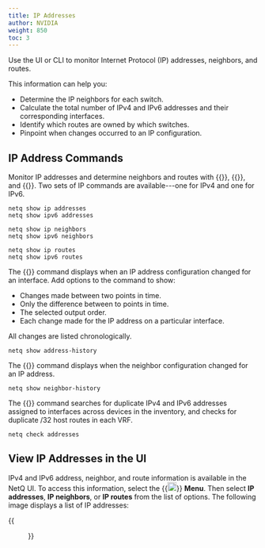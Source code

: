 ```yaml
---
title: IP Addresses
author: NVIDIA
weight: 850
toc: 3
---
```


Use the UI or CLI to monitor Internet Protocol (IP) addresses, neighbors, and routes.

This information can help you:

- Determine the IP neighbors for each switch.
- Calculate the total number of IPv4 and IPv6 addresses and their corresponding interfaces.
- Identify which routes are owned by which switches.
- Pinpoint when changes occurred to an IP configuration.

## IP Address Commands

Monitor IP addresses and determine neighbors and routes with {{<link title="show/#netq show ip/ipv6 addresses" text="netq show ip addresses">}}, {{<link title="show/#netq show ip/ipv6 neighbors" text="netq show ip neighbors">}}, and {{<link title="show/#netq show ip routes" text="netq show ip routes">}}. Two sets of IP commands are available---one for IPv4 and one for IPv6.

```
netq show ip addresses
netq show ipv6 addresses

netq show ip neighbors
netq show ipv6 neighbors 

netq show ip routes    
netq show ipv6 routes
```
The {{<link title="show/#netq show address-history" text="netq show address-history">}} command displays when an IP address configuration changed for an interface. Add options to the command to show:

- Changes made between two points in time.
- Only the difference between to points in time.
- The selected output order.
- Each change made for the IP address on a particular interface.

All changes are listed chronologically.

```
netq show address-history
```

The {{<link title="show/#netq show neighbor-history" text="netq show neighbor-history">}} command displays when the neighbor configuration changed for an IP address.

```
netq show neighbor-history
```

The {{<link title="check/#netq check addresses" text="netq check addresses">}} command searches for duplicate IPv4 and IPv6 addresses assigned to interfaces across devices in the inventory, and checks for duplicate /32 host routes in each VRF.

```
netq check addresses
```

## View IP Addresses in the UI

IPv4 and IPv6 address, neighbor, and route information is available in the NetQ UI. To access this information, select the {{<img src="https://icons.cumulusnetworks.com/01-Interface-Essential/03-Menu/navigation-menu.svg" height="18" width="18">}} **Menu**. Then select **IP addresses**, **IP neighbors**, or **IP routes** from the list of options. The following image displays a list of IP addresses:

{{<figure src="/images/netq/ip-addr-490.png" alt="" width="1100">}}